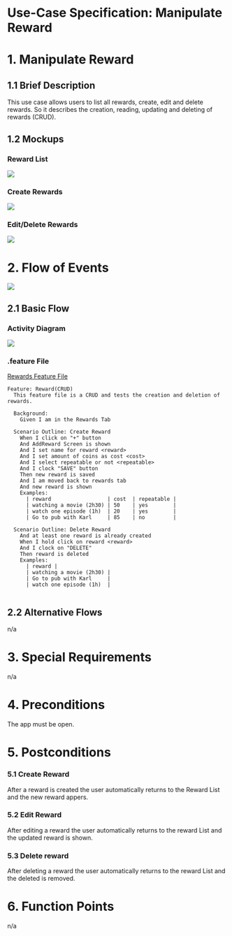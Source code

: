 # Use-Case Specification: Manipulate Reward

# 1. Manipulate Reward

## 1.1 Brief Description
This use case allows users to list all rewards, create, edit and delete rewards. So it describes the creation, reading, updating and deleting of rewards (CRUD).



## 1.2 Mockups
### Reward List
![](PNGs/Reward-list.png)
### Create Rewards
![](PNGs/Reward-create.png)
### Edit/Delete Rewards
![](PNGs/Reward-menu.png)



# 2. Flow of Events
![](PNGs/diagramm-reward.png)

## 2.1 Basic Flow


### Activity Diagram

![](PNGs/AC_Delete_Reward.png)

### .feature File

[Rewards Feature File](https://github.com/rbnsch/Work2Play/blob/master/app/src/androidTest/assets/features/reward.feature)

``` feature
Feature: Reward(CRUD)
  This feature file is a CRUD and tests the creation and deletion of rewards.

  Background:
    Given I am in the Rewards Tab

  Scenario Outline: Create Reward
    When I click on "+" button
    And AddReward Screen is shown
    And I set name for reward <reward>
    And I set amount of coins as cost <cost>
    And I select repeatable or not <repeatable>
    And I clock "SAVE" button
    Then new reward is saved
    And I am moved back to rewards tab
    And new reward is shown
    Examples:
      | reward                  | cost  | repeatable |
      | watching a movie (2h30) | 50    | yes        |
      | watch one episode (1h)  | 20    | yes        |
      | Go to pub with Karl     | 85    | no         |

  Scenario Outline: Delete Reward
    And at least one reward is already created
    When I hold click on reward <reward>
    And I clock on "DELETE"
    Then reward is deleted
    Examples:
      | reward |
      | watching a movie (2h30) |
      | Go to pub with Karl     |
      | watch one episode (1h)  |


```





## 2.2 Alternative Flows
n/a

# 3. Special Requirements
n/a

# 4. Preconditions

The app must be open.

# 5. Postconditions

### 5.1 Create Reward
After a reward is created the user automatically returns to the Reward List and the new reward appers.
### 5.2 Edit Reward
After editing a reward the user automatically returns to the reward List and the updated reward is shown.
### 5.3 Delete reward
After deleting a reward the user automatically returns to the reward List and the deleted is removed.

# 6. Function Points
n/a
